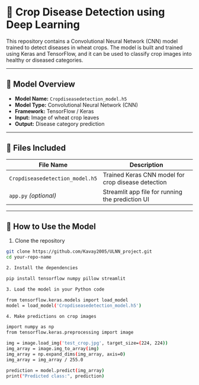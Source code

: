 # 🌾 Crop Disease Detection using Deep Learning

This repository contains a Convolutional Neural Network (CNN) model trained to detect diseases in wheat crops. The model is built and trained using Keras and TensorFlow, and it can be used to classify crop images into healthy or diseased categories.

---

## 🧠 Model Overview

- **Model Name:** `Cropdiseasedetection_model.h5`
- **Model Type:** Convolutional Neural Network (CNN)
- **Framework:** TensorFlow / Keras
- **Input:** Image of wheat crop leaves
- **Output:** Disease category prediction

---

## 📁 Files Included

| File Name                     | Description                                         |
|------------------------------|-----------------------------------------------------|
| `Cropdiseasedetection_model.h5` | Trained Keras CNN model for crop disease detection |
| `app.py` *(optional)*         | Streamlit app file for running the prediction UI   |

---

## 🚀 How to Use the Model

1. Clone the repository

```bash
git clone https://github.com/Kavay2005/ULNN_project.git
cd your-repo-name

2. Install the dependencies

pip install tensorflow numpy pillow streamlit

3. Load the model in your Python code

from tensorflow.keras.models import load_model
model = load_model('Cropdiseasedetection_model.h5')

4. Make predictions on crop images

import numpy as np
from tensorflow.keras.preprocessing import image

img = image.load_img('test_crop.jpg', target_size=(224, 224))
img_array = image.img_to_array(img)
img_array = np.expand_dims(img_array, axis=0)
img_array = img_array / 255.0

prediction = model.predict(img_array)
print("Predicted class:", prediction)

